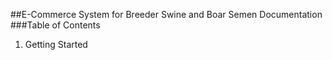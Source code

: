 ##E-Commerce System for Breeder Swine and Boar Semen Documentation
###Table of Contents
  1. Getting Started

